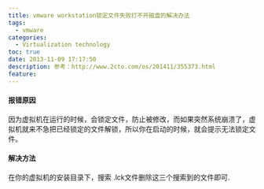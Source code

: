 ```yaml
---
title: vmware workstation锁定文件失败打不开磁盘的解决办法
tags:
  - vmware
categories:
  - Virtualization technology
toc: true
date: 2013-11-09 17:17:50
description: 参考：http://www.2cto.com/os/201411/355373.html
feature:
---
```


#### 报错原因

因为虚拟机在运行的时候，会锁定文件，防止被修改，而如果突然系统崩溃了，虚拟机就来不急把已经锁定的文件解锁，所以你在启动的时候，就会提示无法锁定文件。

#### 解决方法

在你的虚拟机的安装目录下，搜索 .lck文件删除这三个搜索到的文件即可.

